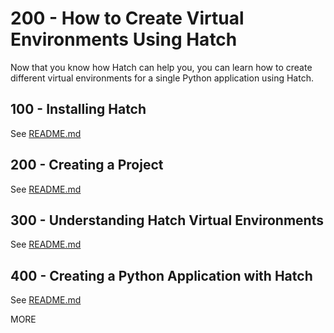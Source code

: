 # 200 - How to Create Virtual Environments Using Hatch

Now that you know how Hatch can help you, you can learn how to create different virtual environments for a single Python application using Hatch.

## 100 - Installing Hatch

See [README.md](./100/README.md)

## 200 - Creating a Project

See [README.md](./200/README.md)

## 300 - Understanding Hatch Virtual Environments

See [README.md](./300/README.md)

## 400 - Creating a Python Application with Hatch

See [README.md](./400/README.md)

MORE